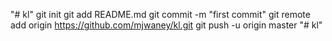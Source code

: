 "# kl"  git init git add README.md git commit -m "first commit" git remote add origin https://github.com/mjwaney/kl.git git push -u origin master
"# kl" 
